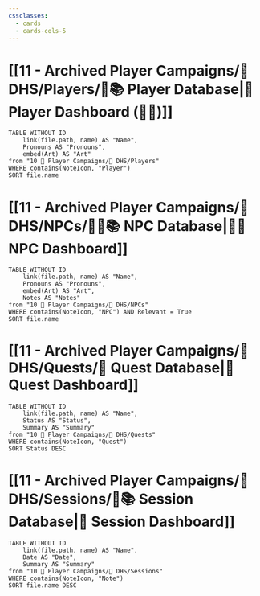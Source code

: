 ```yaml
---
cssclasses:
  - cards
  - cards-cols-5
---
```


# [[11 - Archived Player Campaigns/🦌 DHS/Players/🧙📚 Player Database|🧙 Player Dashboard (🍅🍅)]]
```dataview
TABLE WITHOUT ID 
	link(file.path, name) AS "Name", 
	Pronouns AS "Pronouns",
	embed(Art) AS "Art"
from "10 🧙 Player Campaigns/🦌 DHS/Players"
WHERE contains(NoteIcon, "Player")
SORT file.name
```

# [[11 - Archived Player Campaigns/🦌 DHS/NPCs/👨‍🌾📚 NPC Database|👨‍🌾 NPC Dashboard]]
```dataview
TABLE WITHOUT ID 
	link(file.path, name) AS "Name", 
	Pronouns AS "Pronouns",
	embed(Art) AS "Art",
	Notes AS "Notes"
from "10 🧙 Player Campaigns/🦌 DHS/NPCs"
WHERE contains(NoteIcon, "NPC") AND Relevant = True
SORT file.name
```

# [[11 - Archived Player Campaigns/🦌 DHS/Quests/🎯 Quest Database|🎯 Quest Dashboard]]
```dataview
TABLE WITHOUT ID 
	link(file.path, name) AS "Name",
	Status AS "Status",
	Summary AS "Summary"
from "10 🧙 Player Campaigns/🦌 DHS/Quests"
WHERE contains(NoteIcon, "Quest")
SORT Status DESC
```

# [[11 - Archived Player Campaigns/🦌 DHS/Sessions/🧻📚 Session Database|🧻 Session Dashboard]]
```dataview
TABLE WITHOUT ID 
	link(file.path, name) AS "Name", 
	Date AS "Date",
	Summary AS "Summary"
from "10 🧙 Player Campaigns/🦌 DHS/Sessions"
WHERE contains(NoteIcon, "Note")
SORT file.name DESC
```

